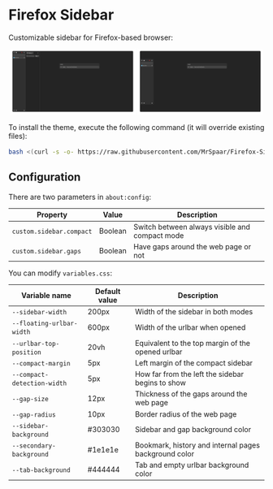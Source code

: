 # Firefox Sidebar

Customizable sidebar for Firefox-based browser:

<p align="center">
    <img src="./images/always-visible.png" width="49%" /> <img src="./images/compact.png" width="49%" />
</p>

To install the theme, execute the following command (it will override existing files):
```bash
bash <(curl -s -o- https://raw.githubusercontent.com/MrSpaar/Firefox-Sidebar/refs/heads/main/install.sh)
```

## Configuration

There are two parameters in `about:config`:

| Property                 | Value   | Description                                    |
|------------------------- | ------- |----------------------------------------------- |
| `custom.sidebar.compact` | Boolean | Switch between always visible and compact mode |
| `custom.sidebar.gaps`    | Boolean | Have gaps around the web page or not           |

You can modify `variables.css`:

| Variable name               | Default value | Description                                           |
|---------------------------- | ------------- |------------------------------------------------------ |
| `--sidebar-width`           | 200px         | Width of the sidebar in both modes                    |
| `--floating-urlbar-width`   | 600px         | Width of the urlbar when opened                       |
| `--urlbar-top-position`     | 20vh          | Equivalent to the top margin of the opened urlbar     |
| `--compact-margin`          | 5px           | Left margin of the compact sidebar                    |
| `--compact-detection-width` | 5px           | How far from the left the sidebar begins to show      |
| `--gap-size`                | 12px          | Thickness of the gaps around the web page             |
| `--gap-radius`              | 10px          | Border radius of the web page                         |
| `--sidebar-background`      | #303030       | Sidebar and gap background color                      |
| `--secondary-background`    | #1e1e1e       | Bookmark, history and internal pages background color |
| `--tab-background`          | #444444       | Tab and empty urlbar background color                 |
